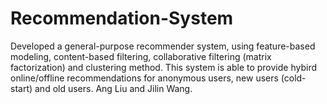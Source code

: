 # Recommendation-System
Developed a general-purpose recommender system, using feature-based modeling, content-based filtering, collaborative filtering (matrix factorization) and clustering method. This system is able to provide hybird online/offline recommendations for anonymous users, new users (cold-start) and old users. Ang Liu and Jilin Wang. 
